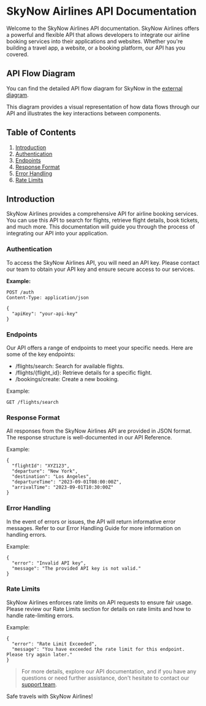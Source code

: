 # SkyNow Airlines API Documentation

Welcome to the SkyNow Airlines API documentation. SkyNow Airlines offers a powerful and flexible API that allows developers to integrate our airline booking services into their applications and websites. Whether you're building a travel app, a website, or a booking platform, our API has you covered.

## API Flow Diagram

You can find the detailed API flow diagram for SkyNow in the [external diagram](https://www.plantuml.com/plantuml/png/TO-nJlW4K8NtUaW28KVWj9i1JdODoiO1W02CKJwxbRrRxkChdK2749vDSMWPTPMEMOuxiljrSKLOXjOyM5nfrn2CKwVyaszuzhs5f5bFAiA9xUGBxNHcjq7t8fn1My4WQHBdY47m5m3Tdp0-JUKTjqn6_FblllZJz2PeBjVDGJezDXssMd-n9LsDPmPqrLH-Aem1WCVk4fv2mFg2B2ZVTxuwhXHxSggaz5-6zF4SilkITdF0swD9zb7FH6fgNsHoUNevwBISTPRbfy5fo-9gqIdDwnuC-pMLcHDjBYBawyp9RH1rNXsDeUEh1lmoNfu1sXMA7JRMF_0000).

This diagram provides a visual representation of how data flows through our API and illustrates the key interactions between components.

## Table of Contents
1. [Introduction](#introduction)
2. [Authentication](#authentication)
3. [Endpoints](#endpoints)
4. [Response Format](#response-format)
5. [Error Handling](#error-handling)
6. [Rate Limits](#rate-limits)

## Introduction

SkyNow Airlines provides a comprehensive API for airline booking services. You can use this API to search for flights, retrieve flight details, book tickets, and much more. This documentation will guide you through the process of integrating our API into your application.

### Authentication

To access the SkyNow Airlines API, you will need an API key. Please contact our team to obtain your API key and ensure secure access to our services.

**Example:**

```http
POST /auth
Content-Type: application/json

{
  "apiKey": "your-api-key"
}
```

### Endpoints
Our API offers a range of endpoints to meet your specific needs. Here are some of the key endpoints:

- /flights/search: Search for available flights.
- /flights/{flight_id}: Retrieve details for a specific flight.
- /bookings/create: Create a new booking.

Example:
```
GET /flights/search
```

### Response Format
All responses from the SkyNow Airlines API are provided in JSON format. The response structure is well-documented in our API Reference.

Example:

```
{
  "flightId": "XYZ123",
  "departure": "New York",
  "destination": "Los Angeles",
  "departureTime": "2023-09-01T08:00:00Z",
  "arrivalTime": "2023-09-01T10:30:00Z"
}
```

### Error Handling
In the event of errors or issues, the API will return informative error messages. Refer to our Error Handling Guide for more information on handling errors.

Example:

```
{
  "error": "Invalid API key",
  "message": "The provided API key is not valid."
}
```

### Rate Limits
SkyNow Airlines enforces rate limits on API requests to ensure fair usage. Please review our Rate Limits section for details on rate limits and how to handle rate-limiting errors.

Example:
```
{
  "error": "Rate Limit Exceeded",
  "message": "You have exceeded the rate limit for this endpoint. Please try again later."
}
```

> For more details, explore our API documentation, and if you have any questions or need further assistance, don't hesitate to contact our [support team](mailto:prashantnagle@hotmail.com).

Safe travels with SkyNow Airlines!
